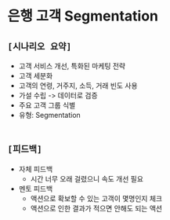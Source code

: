 # 은행 고객 Segmentation

## `[시나리오 요약]`
* 고객 서비스 개선, 특화된 마케팅 전략
* 고객 세분화
* 고객의 연령, 거주지, 소득, 거래 빈도 사용
* 가설 수립 -> 데이터로 검증
* 주요 고객 그룹 식별
* 유형: Segmentation
<br><br>

## `[피드백]`
* 자체 피드백
    * 시간 너무 오래 걸렸으니 속도 개선 필요
* 멘토 피드백
    * 액션으로 확보할 수 있는 고객이 몇명인지 체크
    * 액션으로 인한 결과가 적으면 안해도 되는 액션
<br><br>




